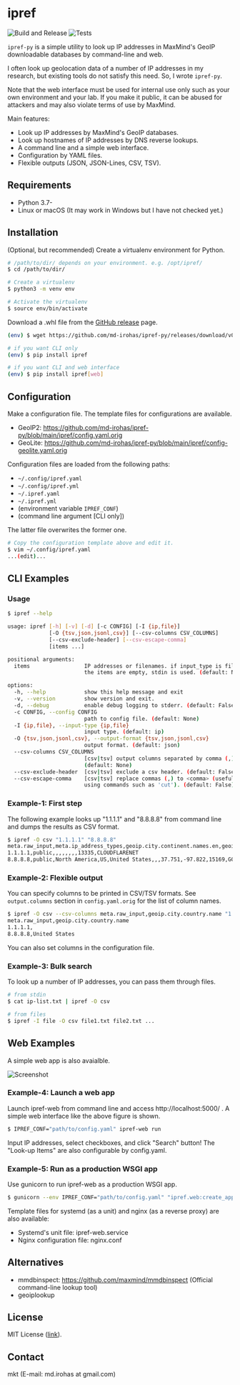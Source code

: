 # ipref

![Build and Release](https://github.com/md-irohas/ipref-py/actions/workflows/release.yml/badge.svg)
![Tests](https://github.com/md-irohas/ipref-py/actions/workflows/test.yml/badge.svg)


`ipref-py` is a simple utility to look up IP addresses in MaxMind's GeoIP
downloadable databases by command-line and web.

I often look up geolocation data of a number of IP addresses in my research,
but existing tools do not satisfy this need.
So, I wrote `ipref-py`.

Note that the web interface must be used for internal use only such as your own
environment and your lab. If you make it public, it can be abused for attackers
and may also violate terms of use by MaxMind.

Main features:

- Look up IP addresses by MaxMind's GeoIP databases.
- Look up hostnames of IP addresses by DNS reverse lookups.
- A command line and a simple web interface.
- Configuration by YAML files.
- Flexible outputs (JSON, JSON-Lines, CSV, TSV).


## Requirements

- Python 3.7-
- Linux or macOS (It may work in Windows but I have not checked yet.)


## Installation

(Optional, but recommended) Create a virtualenv environment for Python.

```sh
# /path/to/dir/ depends on your environment. e.g. /opt/ipref/
$ cd /path/to/dir/

# Create a virtualenv
$ python3 -m venv env

# Activate the virtualenv
$ source env/bin/activate
```

Download a .whl file from the [GitHub release](https://github.com/md-irohas/ipref-py/releases) page.

```sh
(env) $ wget https://github.com/md-irohas/ipref-py/releases/download/v0.2.0/ipref-0.2.0-py3-none-any.whl

# if you want CLI only
(env) $ pip install ipref

# if you want CLI and web interface
(env) $ pip install ipref[web]
```


## Configuration

Make a configuration file.
The template files for configurations are available.

- GeoIP2: https://github.com/md-irohas/ipref-py/blob/main/ipref/config.yaml.orig
- GeoLite: https://github.com/md-irohas/ipref-py/blob/main/ipref/config-geolite.yaml.orig

Configuration files are loaded from the following paths:

- `~/.config/ipref.yaml`
- `~/.config/ipref.yml`
- `~/.ipref.yaml`
- `~/.ipref.yml`
- (environment variable `IPREF_CONF`)
- (command line argument [CLI only])

The latter file overwrites the former one.

```sh
# Copy the configuration template above and edit it.
$ vim ~/.config/ipref.yaml
...(edit)...
```


## CLI Examples

### Usage

```sh
$ ipref --help

usage: ipref [-h] [-v] [-d] [-c CONFIG] [-I {ip,file}]
             [-O {tsv,json,jsonl,csv}] [--csv-columns CSV_COLUMNS]
             [--csv-exclude-header] [--csv-escape-comma]
             [items ...]

positional arguments:
  items                 IP addresses or filenames. if input_type is file and
                        the items are empty, stdin is used. (default: None)

options:
  -h, --help            show this help message and exit
  -v, --version         show version and exit.
  -d, --debug           enable debug logging to stderr. (default: False)
  -c CONFIG, --config CONFIG
                        path to config file. (default: None)
  -I {ip,file}, --input-type {ip,file}
                        input type. (default: ip)
  -O {tsv,json,jsonl,csv}, --output-format {tsv,json,jsonl,csv}
                        output format. (default: json)
  --csv-columns CSV_COLUMNS
                        [csv|tsv] output columns separated by comma (,).
                        (default: None)
  --csv-exclude-header  [csv|tsv] exclude a csv header. (default: False)
  --csv-escape-comma    [csv|tsv] replace commas (,) to <comma> (useful when
                        using commands such as 'cut'). (default: False)
```


### Example-1: First step

The following example looks up "1.1.1.1" and "8.8.8.8" from command line and dumps the results as CSV format.

```sh
$ ipref -O csv "1.1.1.1" "8.8.8.8"
meta.raw_input,meta.ip_address_types,geoip.city.continent.names.en,geoip.city.country.iso_code,geoip.city.country.names.en,geoip.city.city.names.en,geoip.city.postal.code,geoip.city.location.latitude,geoip.city.location.longitude,geoip.asn.autonomous_system_number,geoip.asn.autonomous_system_organization
1.1.1.1,public,,,,,,,,13335,CLOUDFLARENET
8.8.8.8,public,North America,US,United States,,,37.751,-97.822,15169,GOOGLE
```


### Example-2: Flexible output

You can specify columns to be printed in CSV/TSV formats.
See `output.columns` section in `config.yaml.orig` for the list of column names.

```sh
$ ipref -O csv --csv-columns meta.raw_input,geoip.city.country.name "1.1.1.1" "8.8.8.8"
meta.raw_input,geoip.city.country.name
1.1.1.1,
8.8.8.8,United States
```

You can also set columns in the configuration file.


### Example-3: Bulk search

To look up a number of IP addresses, you can pass them through files.

```sh
# from stdin
$ cat ip-list.txt | ipref -O csv

# from files
$ ipref -I file -O csv file1.txt file2.txt ...
```


## Web Examples

A simple web app is also avaialble.

![Screenshot](./screenshot.png)


### Example-4: Launch a web app

Launch ipref-web from command line and access http://localhost:5000/ .
A simple web interface like the above figure is shown.

```sh
$ IPREF_CONF="path/to/config.yaml" ipref-web run
```

Input IP addresses, select checkboxes, and click "Search" button!
The "Look-up Items" are also configurable by config.yaml.


### Example-5: Run as a production WSGI app 

Use gunicorn to run ipref-web as a production WSGI app.

```sh
$ gunicorn --env IPREF_CONF="path/to/config.yaml" "ipref.web:create_app()"
```

Template files for systemd (as a unit) and nginx (as a reverse proxy) are also available:

- Systemd's unit file: ipref-web.service
- Nginx configuration file: nginx.conf


## Alternatives

- mmdbinspect: https://github.com/maxmind/mmdbinspect (Official command-line lookup tool)
- geoiplookup


## License

MIT License ([link](https://opensource.org/licenses/MIT)).


## Contact

mkt (E-mail: md.irohas at gmail.com)


